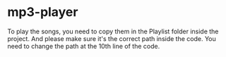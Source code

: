 # mp3-player

To play the songs, you need to copy them in the Playlist folder inside the project. And please make sure it's the correct path inside the code. You need to change the path at the 10th line of the code.

